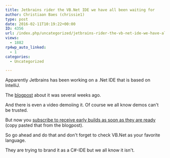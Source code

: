 ```yaml
---
title: Jetbrains rider the VB.Net IDE we have all been waiting for
author: Christiaan Baes (chrissie1)
type: post
date: 2016-02-11T10:19:22+00:00
ID: 4356
url: /index.php/uncategorized/jetbrains-rider-the-vb-net-ide-we-have-all-been-waiting-for/
views:
  - 1882
rp4wp_auto_linked:
  - 1
categories:
  - Uncategorized

---
```

Apparently Jetbrains has been working on a .Net IDE that is based on IntelliJ.

The [blogpost][1] about it was several weeks ago.

And there is even a video demoiing it. Of course we all know demos can't be trusted. 

But now you [subscribe to receive early builds as soon as they are ready][2] (copy pasted that from the blogpost). 

So go ahead and do that and don't forget to check VB.Net as your favorite language. 

They are trying to brand it as a C#-IDE but we all know it isn't.

 [1]: https://blog.jetbrains.com/dotnet/2016/01/13/project-rider-a-csharp-ide/
 [2]: https://blog.jetbrains.com/dotnet/2016/02/11/project-rider-subscribe-to-receive-early-builds-as-soon-as-they-are-ready/